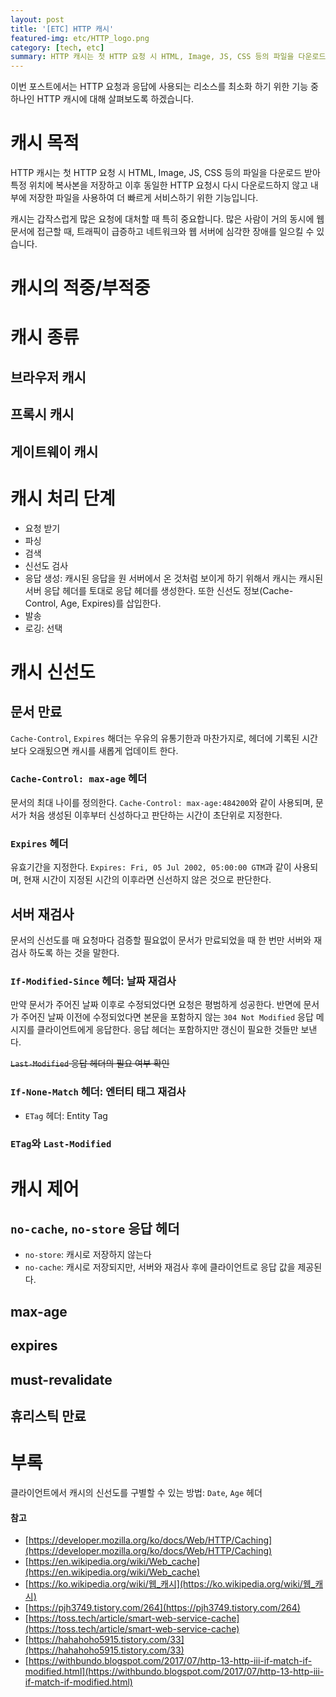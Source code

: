 ```yaml
---
layout: post
title: '[ETC] HTTP 캐시'
featured-img: etc/HTTP_logo.png
category: [tech, etc]
summary: HTTP 캐시는 첫 HTTP 요청 시 HTML, Image, JS, CSS 등의 파일을 다운로드 받아 특정 위치에 복사본을 저장하고 이후 동일한 HTTP 요청시 다시 다운로드하지 않고 내부에 저장한 파일을 사용하여 더 빠르게 서비스하기 위한 기능입니다.
---
```


이번 포스트에서는 HTTP 요청과 응답에 사용되는 리소스를 최소화 하기 위한 기능 중 하나인 HTTP 캐시에 대해 살펴보도록 하겠습니다.

# 캐시 목적
HTTP 캐시는 첫 HTTP 요청 시 HTML, Image, JS, CSS 등의 파일을 다운로드 받아 특정 위치에 복사본을 저장하고 이후 동일한 HTTP 요청시 다시 다운로드하지 않고 내부에 저장한 파일을 사용하여 더 빠르게 서비스하기 위한 기능입니다.

캐시는 갑작스럽게 많은 요청에 대처할 때 특히 중요합니다. 많은 사람이 거의 동시에 웹 문서에 접근할 때, 트래픽이 급증하고 네트워크와 웹 서버에 심각한 장애를 일으킬 수 있습니다.

# 캐시의 적중/부적중

# 캐시 종류

## 브라우저 캐시

## 프록시 캐시

## 게이트웨이 캐시

# 캐시 처리 단계
- 요청 받기
- 파싱
- 검색
- 신선도 검사
- 응답 생성: 캐시된 응답을 원 서버에서 온 것처럼 보이게 하기 위해서 캐시는 캐시된 서버 응답 헤더를 토대로 응답 헤더를 생성한다. 또한 신선도 정보(Cache-Control, Age, Expires)를 삽입한다.
- 발송
- 로깅: 선택

# 캐시 신선도

## 문서 만료
`Cache-Control`, `Expires` 해더는 우유의 유통기한과 마찬가지로, 헤더에 기록된 시간보다 오래됬으면 캐시를 새롭게 업데이트 한다.

### `Cache-Control: max-age` 헤더
문서의 최대 나이를 정의한다. `Cache-Control: max-age:484200`와 같이 사용되며, 문서가 처음 생성된 이후부터 신성하다고 판단하는 시간이 초단위로 지정한다.

### `Expires` 헤더
유효기간을 지정한다. `Expires: Fri, 05 Jul 2002, 05:00:00 GTM`과 같이 사용되며, 현재 시간이 지정된 시간의 이후라면 신선하지 않은 것으로 판단한다.

## 서버 재검사
문서의 신선도를 매 요청마다 검증할 필요없이 문서가 만료되었을 때 한 번만 서버와 재검사 하도록 하는 것을 말한다.

### `If-Modified-Since` 헤더: 날짜 재검사
만약 문서가 주어진 날짜 이후로 수정되었다면 요청은 평범하게 성공한다. 반면에 문서가 주어진 날짜 이전에 수정되었다면 본문을 포함하지 않는 `304 Not Modified` 응답 메시지를 클라이언트에게 응답한다. 응답 헤더는 포함하지만 갱신이 필요한 것들만 보낸다.

~~`Last-Modified` 응답 헤더의 필요 여부 확인~~

### `If-None-Match` 헤더: 엔터티 태그 재검사
- `ETag` 헤더: Entity Tag

### `ETag`와 `Last-Modified`

# 캐시 제어

## `no-cache`, `no-store` 응답 헤더
- `no-store`: 캐시로 저장하지 않는다
- `no-cache`: 캐시로 저장되지만, 서버와 재검사 후에 클라이언트로 응답 값을 제공된다.

## max-age

## expires

## must-revalidate

## 휴리스틱 만료

# 부록
클라이언트에서 캐시의 신선도를 구별할 수 있는 방법: `Date`, `Age` 헤더

#### 참고
- [https://developer.mozilla.org/ko/docs/Web/HTTP/Caching](https://developer.mozilla.org/ko/docs/Web/HTTP/Caching)
- [https://en.wikipedia.org/wiki/Web_cache](https://en.wikipedia.org/wiki/Web_cache)
- [https://ko.wikipedia.org/wiki/웹_캐시](https://ko.wikipedia.org/wiki/웹_캐시)
- [https://pjh3749.tistory.com/264](https://pjh3749.tistory.com/264)
- [https://toss.tech/article/smart-web-service-cache](https://toss.tech/article/smart-web-service-cache)
- [https://hahahoho5915.tistory.com/33](https://hahahoho5915.tistory.com/33)
- [https://withbundo.blogspot.com/2017/07/http-13-http-iii-if-match-if-modified.html](https://withbundo.blogspot.com/2017/07/http-13-http-iii-if-match-if-modified.html)
